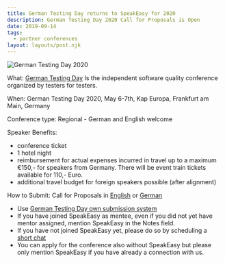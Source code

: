 ```yaml
---
title: German Testing Day returns to SpeakEasy for 2020
description: German Testing Day 2020 Call for Proposals is Open
date: 2019-09-14
tags:
  - partner conferences
layout: layouts/post.njk
---
```


![German Testing Day 2020](../../img/2020/GTD_SpeakEasy2020.png)


What: [German Testing Day](https://www.germantestingday.info) Is the independent software quality conference organized by testers for testers. 

When: German Testing Day 2020, May 6-7th, Kap Europa, Frankfurt am Main, Germany

Conference type: Regional - German and English welcome

Speaker Benefits:
  * conference ticket
  * 1 hotel night
  * reimbursement for actual expenses incurred in travel up to a maximum €150,- for speakers from Germany. There will be event train tickets available for 110,- Euro.
  * additional travel budget for foreign speakers possible (after alignment)

How to Submit: Call for Proposals in [English](http://p352444.mittwaldserver.info/fileadmin/user_upload/5.0_GTD/2020/cfp/GTD_2020_Call_for_Papers_-_EN.pdf) or [German](https://www.germantestingday.info/german-testing-day-2020/programm/call-for-papers.html)

  * Use [German Testing Day own submission system](http://confcall.germantestingday.info/)
  * If you have joined SpeakEasy as mentee, even if you did not yet have mentor assigned, mention SpeakEasy in the Notes field.
  * If you have not joined SpeakEasy yet, please do so by scheduling a [short chat](https://calendly.com/maaret-pyhajarvi/speakeasy-mentees)
  * You can apply for the conference also without SpeakEasy but please only mention SpeakEasy if you have already a connection with us.

